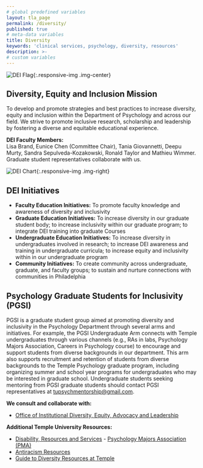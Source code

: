 ```yaml
---
# global predefined variables
layout: tla_page
permalink: /diversity/
published: true
# meta-data variables
title: Diversity
keywords: 'clinical services, psychology, diversity, resources'
description: >-
# custom variables
---
```

![DEI Flag]({{site.baseurl}}/media/PsyFlag2.jpg){:.responsive-img .img-center}

## Diversity, Equity and Inclusion Mission
To develop and promote strategies and best practices to increase diversity, equity and inclusion within the Department of Psychology and across our field. We strive to promote inclusive research, scholarship and leadership by fostering a diverse and equitable educational experience.  

**DEI Faculty Members:**<br>
Lisa Brand, Eunice Chen (Committee Chair), Tania Giovannetti, Deepu Murty, Sandra Sepulveda-Kozakowski, Ronald Taylor and Mathieu Wimmer. Graduate student representatives collaborate with us.

![DEI Chart]({{site.baseurl}}/media/resized2PsyChart.jpg){:.responsive-img .img-right}
## DEI Initiatives
- **Faculty Education Initiatives:** To promote faculty knowledge and awareness of diversity and inclusivity
- **Graduate Education Initiatives:** To increase diversity in our graduate student body; to increase inclusivity within our graduate program; to integrate DEI training into graduate Courses
- **Undergraduate Education Initiatives:** To increase diversity in undergraduates involved in research; to increase DEI awareness and training in undergraduate curricula; to increase equity and inclusivity within in our undergraduate program
- **Community Initiatives:** To create community across undergraduate, graduate, and faculty groups; to sustain and nurture connections with communities in Philadelphia

## Psychology Graduate Students for Inclusivity (PGSI)
PGSI is a graduate student group aimed at promoting diversity and inclusivity in the Psychology Department through several arms and initiatives. For example, the PGSI Undergraduate Arm connects with Temple undergraduates through various channels (e.g., RAs in labs, Psychology Majors Association, Careers in Psychology course) to encourage and support students from diverse backgrounds in our department. This arm also supports recruitment and retention of students from diverse backgrounds to the Temple Psychology graduate program, including organizing summer and school year programs for undergraduates who may be interested in graduate school. Undergraduate students seeking mentoring from PGSI graduate students should contact PGSI representatives at [tupsychmentorship@gmail.com](mailto:tupsychmentorship@gmail.com).

**We consult and collaborate with:**<br>
- [Office of Institutional Diversity, Equity, Advocacy and Leadership](https://diversity.temple.edu/)

**Additional Temple University Resources:**<br>
- [Disability, Resources and Services](https://disabilityresources.temple.edu/)
- [Psychology Majors Association (PMA)](https://www.cla.temple.edu/psychology/student-life/#psychology-majors-association-pma)
- [Antiracism Resources](https://diversity.temple.edu/antiracist)<br>
- [Guide to Diversity Resources at Temple](https://news.temple.edu/nutshell/2020-09-11/your-guide-diversity-resources-campus-ideal)
